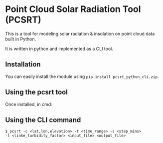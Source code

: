 # Point Cloud Solar Radiation Tool (PCSRT)

This is a tool for modeling solar radiation & insolation on point cloud data built in Python.

It is written in python and implemented as a CLI tool.

## Installation

You can easily install the module using `pip install pcsrt_python_cli.zip`.

## Using the pcsrt tool

Once installed, in cmd:

## Using the CLI command

```
$ pcsrt -c <lat,lon,elevation> -t <time_range> -s <step_mins>
-l <linke_turbidity_factor> <input_file> <output_file>

```